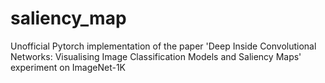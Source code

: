 # saliency_map
Unofficial Pytorch implementation of the paper 'Deep Inside Convolutional Networks: Visualising Image Classification Models and Saliency Maps' experiment on ImageNet-1K 
